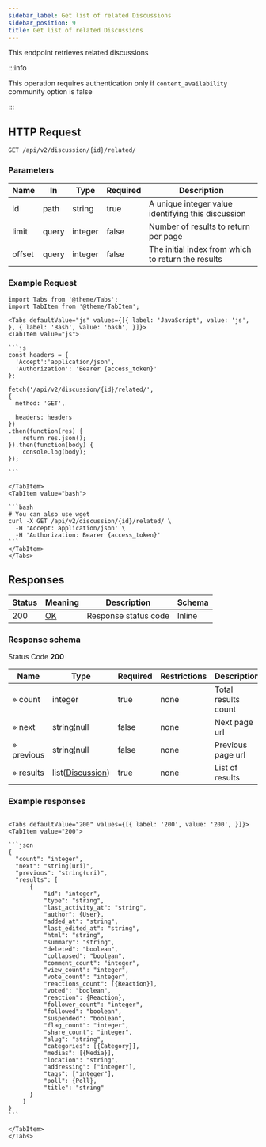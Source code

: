 ```yaml
---
sidebar_label: Get list of related Discussions
sidebar_position: 9
title: Get list of related Discussions
---
```


This endpoint retrieves related discussions

:::info

This operation requires authentication only if `content_availability` community option is false

:::

## HTTP Request

`GET /api/v2/discussion/{id}/related/`

### Parameters

|Name|In|Type|Required|Description|
|---|---|---|---|---|
|id|path|string|true|A unique integer value identifying this discussion|
|limit|query|integer|false|Number of results to return per page|
|offset|query|integer|false|The initial index from which to return the results|

### Example Request

````mdx-code-block
import Tabs from '@theme/Tabs';
import TabItem from '@theme/TabItem';

<Tabs defaultValue="js" values={[{ label: 'JavaScript', value: 'js', }, { label: 'Bash', value: 'bash', }]}>
<TabItem value="js">

```js
const headers = {
  'Accept':'application/json',
  'Authorization': 'Bearer {access_token}'
};

fetch('/api/v2/discussion/{id}/related/',
{
  method: 'GET',

  headers: headers
})
.then(function(res) {
    return res.json();
}).then(function(body) {
    console.log(body);
});

```

</TabItem>
<TabItem value="bash">

```bash
# You can also use wget
curl -X GET /api/v2/discussion/{id}/related/ \
  -H 'Accept: application/json' \
  -H 'Authorization: Bearer {access_token}'
```
</TabItem>
</Tabs>
````

## Responses

|Status|Meaning|Description| Schema |
|---|---|---|--------|
|200|[OK](https://tools.ietf.org/html/rfc7231#section-6.3.1)|Response status code| Inline |

### Response schema

Status Code **200**

|Name|Type|Required|Restrictions|Description|
|---|---|---|---|---|
|» count|integer|true|none|Total results count|
|» next|string¦null|false|none|Next page url|
|» previous|string¦null|false|none|Previous page url|
|» results|list([Discussion](/docs/apireference/v2/schemas/discussion))|true|none|List of results|

### Example responses


````mdx-code-block

<Tabs defaultValue="200" values={[{ label: '200', value: '200', }]}>
<TabItem value="200">

```json
{
  "count": "integer",
  "next": "string(uri)",
  "previous": "string(uri)",
  "results": [
      {
          "id": "integer",
          "type": "string",
          "last_activity_at": "string",
          "author": {User},
          "added_at": "string",
          "last_edited_at": "string",
          "html": "string",
          "summary": "string",
          "deleted": "boolean",
          "collapsed": "boolean",
          "comment_count": "integer",
          "view_count": "integer",
          "vote_count": "integer",
          "reactions_count": [{Reaction}],
          "voted": "boolean",
          "reaction": {Reaction},
          "follower_count": "integer",
          "followed": "boolean",
          "suspended": "boolean",
          "flag_count": "integer",
          "share_count": "integer",
          "slug": "string",
          "categories": [{Category}],
          "medias": [{Media}],
          "location": "string",
          "addressing": ["integer"],
          "tags": ["integer"],
          "poll": {Poll},
          "title": "string"
      }
    ]
}
```

</TabItem>
</Tabs>
````




